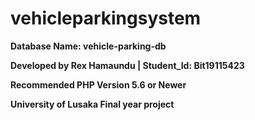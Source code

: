 # vehicleparkingsystem
**Database Name: vehicle-parking-db**

**Developed by Rex Hamaundu | Student_Id: Bit19115423**

**Recommended PHP Version 5.6 or Newer**

**University of Lusaka Final year project**
